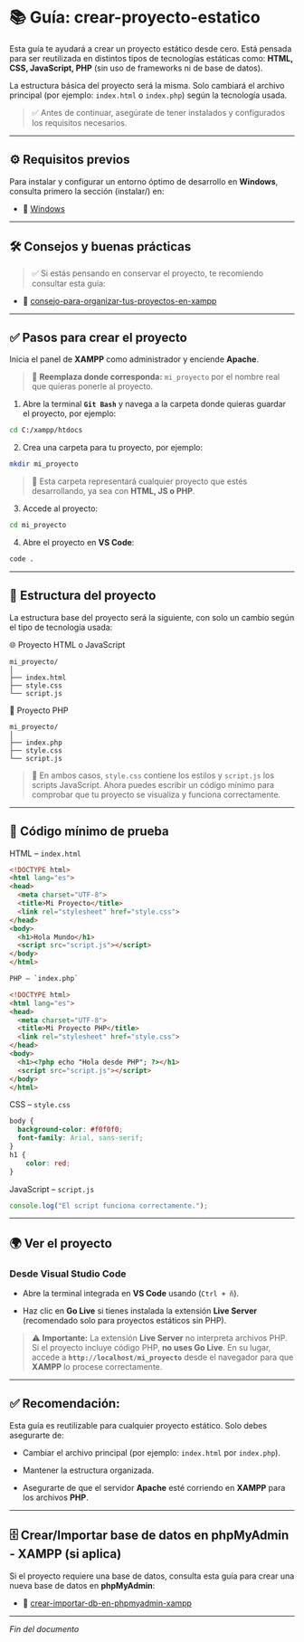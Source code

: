 # 📚 Guía: crear-proyecto-estatico

Esta guía te ayudará a crear un proyecto estático desde cero. Está pensada para ser reutilizada en distintos tipos de tecnologías estáticas como: **HTML, CSS, JavaScript, PHP** (sin uso de frameworks ni de base de datos).

La estructura básica del proyecto será la misma. Solo cambiará el archivo principal (por ejemplo: `index.html` o `index.php`) según la tecnología usada.

> ✅ Antes de continuar, asegúrate de tener instalados y configurados los requisitos necesarios.

---

## ⚙️ Requisitos previos

Para instalar y configurar un entorno óptimo de desarrollo en **Windows**, consulta primero la sección (instalar/) en:
- 📂 [Windows](https://github.com/tejada1970/guias-desarrollo/blob/master/entorno-windows/README.md#-instalar)

---

## 🛠️ Consejos y buenas prácticas

> ✅ Si estás pensando en conservar el proyecto, te recomiendo consultar esta guía:

- 📄 [consejo-para-organizar-tus-proyectos-en-xampp](https://github.com/tejada1970/guias-desarrollo/blob/master/entorno-windows/consejos/consejo-para-organizar-tus-proyectos-en-xampp.md)

---

## ✅ Pasos para crear el proyecto

Inicia el panel de **XAMPP** como administrador y enciende **Apache**.

> 🔹 **Reemplaza donde corresponda:** `mi_proyecto` por el nombre real que quieras ponerle al proyecto.

1. Abre la terminal **`Git Bash`** y navega a la carpeta donde quieras guardar el proyecto, por ejemplo:

```bash
cd C:/xampp/htdocs
```

2. Crea una carpeta para tu proyecto, por ejemplo:

```bash
mkdir mi_proyecto
```

> 📄 Esta carpeta representará cualquier proyecto que estés desarrollando, ya sea con **HTML, JS o PHP**.

3. Accede al proyecto:

```bash
cd mi_proyecto
```

4. Abre el proyecto en **VS Code**:

```bash
code .
```

---

## 📂 Estructura del proyecto

La estructura base del proyecto será la siguiente, con solo un cambio según el tipo de tecnología usada:

🌐 Proyecto HTML o JavaScript

```pgsql
mi_proyecto/
│
├── index.html
├── style.css
└── script.js
```

🐘 Proyecto PHP

```pgsql
mi_proyecto/
│
├── index.php
├── style.css
└── script.js
```

> 📄 En ambos casos, `style.css` contiene los estilos y `script.js` los scripts JavaScript. Ahora puedes escribir un código mínimo para comprobar que tu proyecto se visualiza y funciona correctamente.

---

## 🔧 Código mínimo de prueba

HTML – `index.html`

```html
<!DOCTYPE html>
<html lang="es">
<head>
  <meta charset="UTF-8">
  <title>Mi Proyecto</title>
  <link rel="stylesheet" href="style.css">
</head>
<body>
  <h1>Hola Mundo</h1>
  <script src="script.js"></script>
</body>
</html>

PHP – `index.php`

<!DOCTYPE html>
<html lang="es">
<head>
  <meta charset="UTF-8">
  <title>Mi Proyecto PHP</title>
  <link rel="stylesheet" href="style.css">
</head>
<body>
  <h1><?php echo "Hola desde PHP"; ?></h1>
  <script src="script.js"></script>
</body>
</html>
```

CSS – `style.css`

```css
body {
  background-color: #f0f0f0;
  font-family: Arial, sans-serif;
}
h1 {
    color: red;
}
```

JavaScript – `script.js`

```js
console.log("El script funciona correctamente.");
```

---

## 🌍 Ver el proyecto

### Desde Visual Studio Code

- Abre la terminal integrada en **VS Code** usando (`Ctrl + ñ`).

- Haz clic en **Go Live** si tienes instalada la extensión **Live Server** (recomendado solo para proyectos estáticos sin PHP).

> ⚠️ **Importante:** La extensión **Live Server** no interpreta archivos PHP. Si el proyecto incluye código PHP, **no uses Go Live**. En su lugar, accede a **`http://localhost/mi_proyecto`** desde el navegador para que **XAMPP** lo procese correctamente.

---

## ✅ Recomendación:

Esta guía es reutilizable para cualquier proyecto estático. Solo debes asegurarte de:

- Cambiar el archivo principal (por ejemplo: `index.html` por `index.php`).

- Mantener la estructura organizada.

- Asegurarte de que el servidor **Apache** esté corriendo en **XAMPP** para los archivos **PHP**.

---

## 🗄️ Crear/Importar base de datos en phpMyAdmin - XAMPP (si aplica)

Si el proyecto requiere una base de datos, consulta esta guía para crear una nueva base de datos en **phpMyAdmin**:

- 📖 [crear-importar-db-en-phpmyadmin-xampp](https://github.com/tejada1970/guias-desarrollo/blob/master/entorno-windows/crear/crear-importar-db-en-phpmyadmin-xampp.md)

---

*Fin del documento*